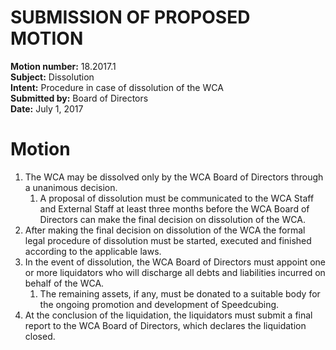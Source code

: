 # SUBMISSION OF PROPOSED MOTION

**Motion number:** 18.2017.1  
**Subject:** Dissolution  
**Intent:** Procedure in case of dissolution of the WCA  
**Submitted by:** Board of Directors  
**Date:** July 1, 2017  

# Motion

1. The WCA may be dissolved only by the WCA Board of Directors through a unanimous decision.
   1. A proposal of dissolution must be communicated to the WCA Staff and External Staff at least three months before the WCA Board of Directors can make the final decision on dissolution of the WCA.
2. After making the final decision on dissolution of the WCA the formal legal procedure of dissolution must be started, executed and finished according to the applicable laws.
3. In the event of dissolution, the WCA Board of Directors must appoint one or more liquidators who will discharge all debts and liabilities incurred on behalf of the WCA.
   1. The remaining assets, if any, must be donated to a suitable body for the ongoing promotion and development of Speedcubing.
4. At the conclusion of the liquidation, the liquidators must submit a final report to the WCA Board of Directors, which declares the liquidation closed.
